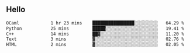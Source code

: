 ## Hello
<!--START_SECTION:waka-->

```txt
OCaml            1 hr 23 mins    ████████████████░░░░░░░░░   64.29 %
Python           25 mins         █████░░░░░░░░░░░░░░░░░░░░   19.41 %
C++              14 mins         ██▓░░░░░░░░░░░░░░░░░░░░░░   11.20 %
Text             3 mins          ▓░░░░░░░░░░░░░░░░░░░░░░░░   02.76 %
HTML             2 mins          ▓░░░░░░░░░░░░░░░░░░░░░░░░   02.05 %
```

<!--END_SECTION:waka-->
